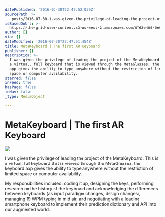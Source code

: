 ```yaml
---
datePublished: '2016-07-30T22:47:52.036Z'
sourcePath: >-
  _posts/2016-07-30-i-was-given-the-privilege-of-leading-the-project-of-the-meta.md
isBasedOnUrl: >-
  https://the-grid-user-content.s3-us-west-2.amazonaws.com/0762e409-6e9b-4dc9-a267-aac07e48ef02.jpg
author: []
via: {}
dateModified: '2016-07-30T22:47:51.454Z'
title: MetaKeyboard | The first AR Keyboard
publisher: {}
description: >-
  I was given the privilege of leading the project of the MetaKeyboard. This is
  a virtual, full keyboard that is viewed through the MetaGlasses; the keyboard
  app gives the ability to type anywhere without the restriction of limited
  space or computer availability.
starred: false
inFeed: true
hasPage: false
inNav: false
_type: MediaObject

---
```

# MetaKeyboard | The first AR Keyboard
![](https://the-grid-user-content.s3-us-west-2.amazonaws.com/0762e409-6e9b-4dc9-a267-aac07e48ef02.jpg)

I was given the privilege of leading the project of the MetaKeyboard. This is a virtual, full keyboard that is viewed through the MetaGlasses; the keyboard app gives the ability to type anywhere without the restriction of limited space or computer availability.

My responsibilities included: coding it up, designing the keys, performing research on the history of the keyboard and acknowledging the differences between keyboards (as input paradigm changes, design changes), managing 19 WPM typing in mid air, and negotiating with a leading smartphone keyboard to implement their prediction dictionary and API into our augmented world.